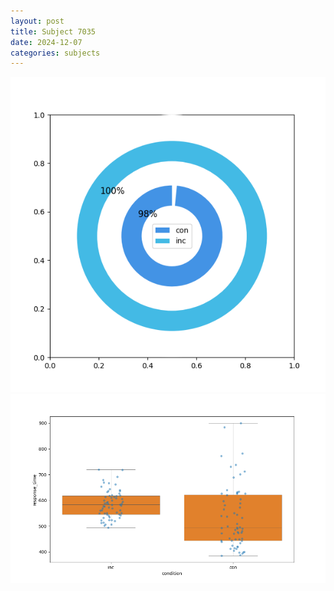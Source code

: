 ```yaml
---
layout: post
title: Subject 7035
date: 2024-12-07
categories: subjects
---
```


![](data/7035/run-5/7035_accuracy_by_condition.png)
![](data/7035/run-5/7035_rt.png)
